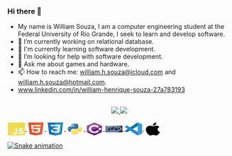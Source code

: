 ### Hi there 
- My name is William Souza, I am a computer engineering student at the Federal University of Rio Grande, I seek to learn and develop software.  
- 🔭 I’m currently working on relational database.
- 🌱 I'm currently learning software development.
- 🤔 I’m looking for help with software development.
- 💬 Ask me about games and hardware.
- 📫 How to reach me: william.h.souza@icloud.com and william.h.souza@hotmail.com.
- www.linkedin.com/in/william-henrique-souza-27a783193
##
<div align="center">
  <a href="https://github.com/finalshareWilliam">
  <img height="180em" src="https://github-readme-stats.vercel.app/api?username=finalshareWilliam&show_icons=true&theme=dark&include_all_commits=true&count_private=true"/>
  <img height="180em" src="https://github-readme-stats.vercel.app/api/top-langs/?username=finalshareWilliam&layout=compact&langs_count=7&theme=dark"/>
</div>
  
  <div style="display: inline_block"><br>
  <img align="center" alt="William-Js" height="30" width="40" src="https://raw.githubusercontent.com/devicons/devicon/master/icons/javascript/javascript-plain.svg">
  <img align="center" alt="William-HTML" height="30" width="40" src="https://raw.githubusercontent.com/devicons/devicon/master/icons/html5/html5-original.svg">
  <img align="center" alt="William-CSS" height="30" width="40" src="https://raw.githubusercontent.com/devicons/devicon/master/icons/css3/css3-original.svg">
  <img align="center" alt="William-Python" height="30" width="40" src="https://raw.githubusercontent.com/devicons/devicon/master/icons/python/python-original.svg">
  <img align="center" alt="William-Csharp" height="30" width="40" src="https://raw.githubusercontent.com/devicons/devicon/master/icons/csharp/csharp-original.svg">
  <img align="center" alt="William-PHP" height="30" width="40" src="https://raw.githubusercontent.com/devicons/devicon/master/icons/php/php-original.svg">
  <img align="center" alt="William-VSCODE" height="30" width="40" src="https://raw.githubusercontent.com/devicons/devicon/master/icons/vscode/vscode-original.svg">
  <img align="center" alt="William-APPLE" height="30" width="40" src="https://raw.githubusercontent.com/devicons/devicon/master/icons/apple/apple-original.svg">

</div>
  
  ![Snake animation](https://github.com/finalshareWilliam/finalshareWilliam/blob/output/github-contribution-grid-snake.svg)
